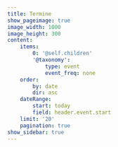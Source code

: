 ```yaml
---
title: Termine
show_pageimage: true
image_width: 1000
image_height: 300
content:
    items:
        0: '@self.children'
        '@taxonomy':
            type: event
            event_freq: none
    order:
        by: date
        dir: asc
    dateRange:
        start: today
        field: header.event.start
    limit: '20'
    pagination: true
show_sidebar: true
---
```


